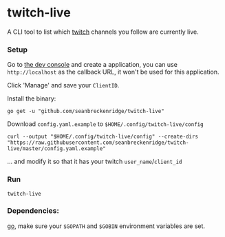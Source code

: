 # twitch-live

A CLI tool to list which [twitch](https://www.twitch.tv/) channels you follow are currently live.

### Setup

Go to [the dev console](https://dev.twitch.tv/console/apps) and create a application, you can use `http://localhost` as the callback URL, it won't be used for this application.

Click 'Manage' and save your `ClientID`.

Install the binary:

`go get -u "github.com/seanbreckenridge/twitch-live"`

Download `config.yaml.example` to `$HOME/.config/twitch-live/config`

`curl --output "$HOME/.config/twitch-live/config" --create-dirs "https://raw.githubusercontent.com/seanbreckenridge/twitch-live/master/config.yaml.example"`

... and modify it so that it has your twitch `user_name`/`client_id`

### Run

`twitch-live`

### Dependencies:

[go](https://golang.org/), make sure your `$GOPATH` and `$GOBIN` environment variables are set.


